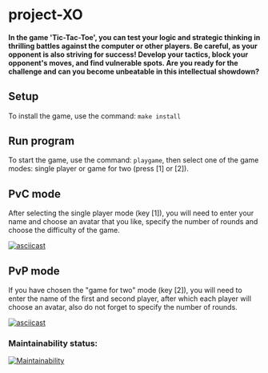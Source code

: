 # project-XO

#### In the game 'Tic-Tac-Toe', you can test your logic and strategic thinking in thrilling battles against the computer or other players. Be careful, as your opponent is also striving for success! Develop your tactics, block your opponent's moves, and find vulnerable spots. Are you ready for the challenge and can you become unbeatable in this intellectual showdown?

## Setup

To install the game, use the command: `make install`

## Run program

To start the game, use the command: `playgame`, then select one of the game modes: single player or game for two (press [1] or [2]).

## PvC mode

After selecting the single player mode (key [1]), you will need to enter your name and choose an avatar that you like, specify the number of rounds and choose the difficulty of the game.

[![asciicast](https://asciinema.org/a/QPUuqycFUNUYzpWftRXFTWvyG.svg)](https://asciinema.org/a/QPUuqycFUNUYzpWftRXFTWvyG)

## PvP mode

If you have chosen the "game for two" mode (key [2]), you will need to enter the name of the first and second player, after which each player will choose an avatar, also do not forget to specify the number of rounds.

[![asciicast](https://asciinema.org/a/Vy4v4N29gvDn3mBAkD0o7JRcg.svg)](https://asciinema.org/a/Vy4v4N29gvDn3mBAkD0o7JRcg)

### Maintainability status:

[![Maintainability](https://api.codeclimate.com/v1/badges/81f85b476ca9a59f76e8/maintainability)](https://codeclimate.com/github/AndrewNikitin127/project-XO/maintainability)




